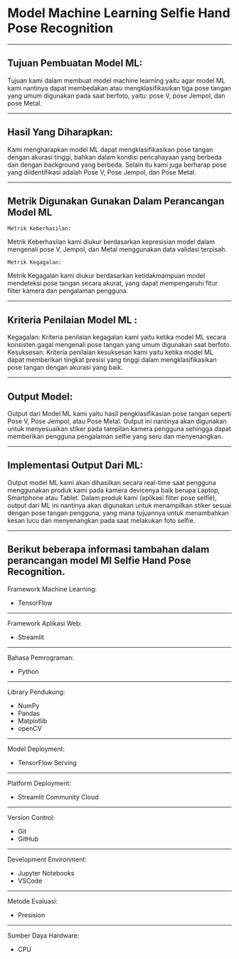 # Model Machine Learning Selfie Hand Pose Recognition

---
Tujuan Pembuatan Model ML:
-
Tujuan kami dalam membuat model machine learning yaitu agar model ML kami nantinya dapat membedakan atau mengklasifikasikan tiga pose tangan yang umum digunakan pada saat berfoto, yaitu: pose V, pose Jempol, dan pose Metal.

---
Hasil Yang Diharapkan:
-
Kami mengharapkan model ML dapat mengklasifikasikan pose tangan dengan akurasi tinggi, bahkan dalam kondisi pencahayaan yang berbeda dan dengan background yang berbeda. Selain itu kami juga berharap pose yang diidentifikasi adalah Pose V, Pose Jempol, dan Pose Metal.

---
Metrik Digunakan Gunakan Dalam Perancangan Model ML
-
    Metrik Keberhasilan:

Metrik Keberhasilan kami diukur berdasarkan kepresisian model dalam mengenali pose V, Jempol, dan Metal menggunakan data validasi terpisah.

    Metrik Kegagalan:

Metrik Kegagalan kami diukur berdasarkan ketidakmampuan model mendeteksi pose tangan secara akurat, yang dapat mempengaruhi fitur filter kamera dan pengalaman pengguna.

---
Kriteria Penilaian Model ML :
-
Kegagalan: Kriteria penilaian kegagalan kami yaitu ketika model ML secara konsisten gagal mengenali pose tangan yang umum digunakan saat berfoto.
Kesuksesan: Kriteria penilaian kesuksesan kami yaitu ketika model ML dapat memberikan tingkat presisi yang tinggi dalam mengklasifikasikan pose tangan dengan akurasi yang baik.

---
Output Model:
-
Output dari Model ML kami yaitu hasil pengklasifikasian pose tangan seperti Pose V, Pose Jempol, atau Pose Metal. Output ini nantinya akan digunakan untuk menyesuaikan stiker pada tampilan kamera pengguna sehingga dapat memberikan pengguna pengalaman selfie yang seru dan menyenangkan.

---
Implementasi Output Dari ML:
-
Output model ML kami akan dihasilkan secara real-time saat pengguna menggunakan produk kami pada kamera devicenya baik berupa Laptop, Smartphone atau Tablet. Dalam produk kami (aplikasi filter pose selfie), output dari ML ini nantinya akan digunakan untuk menampilkan stiker sesuai dengan pose tangan pengguna, yang mana tujuannya untuk menambahkan kesan lucu dan menyenangkan pada saat melakukan foto selfie.

---
Berikut beberapa informasi tambahan dalam perancangan model Ml Selfie Hand Pose Recognition.
-
Framework Machine Learning:

- TensorFlow
---
Framework Aplikasi Web:

- Streamlit
---
Bahasa Pemrograman:
- Python
---
Library Pendukung:
- NumPy
- Pandas
- Matplotlib
- openCV
---
Model Deployment:
- TensorFlow Serving
---
Platform Deployment:
- Streamlit Community Cloud
---
Version Control:
- Git
- GitHub
---

Development Environment:
- Jupyter Notebooks
- VSCode
---
Metode Evaluasi:
- Presision
---
Sumber Daya Hardware:
- CPU

